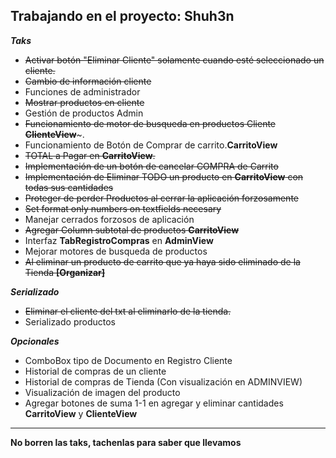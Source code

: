 Trabajando en el proyecto: Shuh3n
---
***Taks***
- ~~Activar botón "Eliminar Cliente" solamente cuando esté seleccionado un cliente.~~
- ~~Cambio de información cliente~~
- Funciones de administrador 
- ~~Mostrar productos en cliente~~ 
- Gestión de productos Admin
- ~~Funcionamiento de motor de busqueda en productos Cliente **ClienteView**~~~. 
- Funcionamiento de Botón de Comprar de carrito.**CarritoView**
- ~~TOTAL a Pagar en **CarritoView**.~~
- ~~Implementación de un botón de cancelar COMPRA de Carrito~~
- ~~Implementación de Eliminar TODO un producto en **CarritoView** con todas sus cantidades~~
- ~~Proteger de perder Productos al cerrar la aplicación forzosamente~~
- ~~Set format only numbers on textfields necesary~~
- Manejar cerrados forzosos de aplicación
- ~~Agregar Column subtotal de productos **CarritoView**~~
- Interfaz **TabRegistroCompras** en **AdminView**
- Mejorar motores de busqueda de productos
- ~~Al eliminar un producto de carrito que ya haya sido eliminado de la Tienda **[Organizar]**~~


***Serializado***
- ~~Eliminar el cliente del txt al eliminarlo de la tienda.~~
- Serializado productos

***Opcionales***
- ComboBox tipo de Documento en Registro Cliente
- Historial de compras de un cliente
- Historial de compras de Tienda (Con visualización en ADMINVIEW) 
- Visualización de imagen del producto
- Agregar botones de suma 1-1 en agregar y eliminar cantidades **CarritoView** y **ClienteView**
 
---

**No borren las taks, tachenlas para saber que llevamos**



